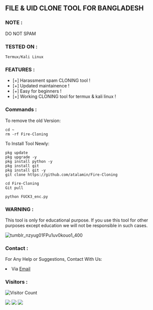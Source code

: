 

## FILE & UID CLONE TOOL FOR BANGLADESH

### NOTE :
DO NOT SPAM


### TESTED ON :

    Termux/Kali Linux


### FEATURES :
* [+] Harassment spam CLONING tool !
* [+] Updated maintainence !
* [+] Easy for beginners !
* [+] Working CLONING tool for termux & kali linux !

### Commands :
To remove the old Version:
``` shell script
cd ~
rm -rf Fire-Cloning
```
To Install Tool Newly:

``` shell script
pkg update
pkg upgrade -y
pkg install python -y
pkg install git
pkg install git -y
git clone https://github.com/atalamin/Fire-Cloning

cd Fire-Cloning
Git pull

python FUCK3_enc.py
```

### WARNING :

This tool is only for educational purpose. If you use this tool for other purposes except education we will not be responsible in such cases.

![tumblr_nzyug01FPu1uv0kouo1_400](https://user-images.githubusercontent.com/107056647/216527573-6116b55e-a4e7-43c1-a2a5-aaa7577c672e.gif)


### Contact :
For Any Help or Suggestions, Contact With Us:
<li> Via <a href="mailto: www.atalamin188@gmail.com">Email</a>


### Visitors :

![Visitor Count](https://profile-counter.glitch.me/atalamin/count.svg)



<p align="left">
  <a href="https://github.com/atalamin" target="_blank"><img src="https://img.shields.io/badge/Github-atalamin-green?style=for-the-badge&logo=github"></a>
  <a href="https://www.instagram.com/skb.team.2022.10" target="_blank"><img src="https://img.shields.io/badge/IG-%40skb.team.2022-red?style=for-the-badge&logo=instagram"></a>
  <a href="https://www.facebook.com/Termux.User.Tera.Next.Pappa" target="_blank"><img src="https://img.shields.io/badge/Chat-Messenger-blue?style=for-the-badge&logo=messenger"></a>
</p>




  
  
  
  

